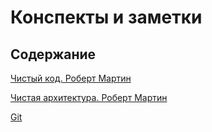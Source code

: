 # Конспекты и заметки

## Содержание

[Чистый код. Роберт Мартин](./clean-code/README.md)

[Чистая архитектура. Роберт Мартин](./clean-architecture/README.md)

[Git](./git/README.md)

